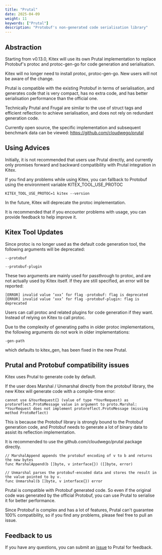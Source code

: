 ```yaml
---
title: "Prutal"
date: 2025-04-09
weight: 11
keywords: ["Prutal"]
description: "Protobuf's non-generated code serialisation library"
---
```


## **Abstraction**

Starting from v0.13.0, Kitex will use its own Prutal implementation to replace Protobuf's protoc and protoc-gen-go for code generation and serialisation.

Kitex will no longer need to install protoc, protoc-gen-go. New users will not be aware of the change.

Prutal is compatible with the existing Protobuf in terms of serialisation, and generates code that is very compact, has no extra code, and has better serialisation performance than the official one.

Technically Prutal and Frugal are similar to the use of struct tags and efficient reflection to achieve serialisation, and does not rely on redundant generation code.

Currently open source, the specific implementation and subsequent benchmark data can be viewed: https://github.com/cloudwego/prutal

## **Using Advices**
    
Initially, it is not recommended that users use Prutal directly, and currently only promises forward and backward compatibility with Prutal integration in Kitex.

If you find any problems while using Kitex, you can fallback to Protobuf using the environment variable KITEX_TOOL_USE_PROTOC

```
KITEX_TOOL_USE_PROTOC=1 kitex --version
```

In the future, Kitex will deprecate the protoc implementation.

It is recommended that if you encounter problems with usage, you can provide feedback to help improve it.

## **Kitex Tool Updates**

Since protoc is no longer used as the default code generation tool, the following arguments will be deprecated:

    --protobuf

    --protobuf-plugin

These two arguments are mainly used for passthrough to protoc, and are not actually used by Kitex itself. If they are still specified, an error will be reported:

```
[ERROR] invalid value ‘xxx’ for flag -protobuf: flag is deprecated
[ERROR] invalid value ‘xxx’ for flag -protobuf-plugin: flag is deprecated
```

Users can call protoc and related plugins for code generation if they want. Instead of relying on Kitex to call protoc.

Due to the complexity of generating paths in older protoc implementations, the following arguments do not work in older implementations:

    -gen-path

which defaults to kitex_gen, has been fixed in the new Prutal.

## **Prutal and Protobuf compatibility issues**

Kitex uses Prutal to generate code by default.

If the user does Marshal / Unmarshal directly from the protobuf library, the new Kitex will generate code with a compile-time error:

```
cannot use &YourRequest{} (value of type *YourRequest) as protoreflect.ProtoMessage value in argument to proto.Marshal: *YourRequest does not implement protoreflect.ProtoMessage (missing method ProtoReflect)
```

This is because the Protobuf library is strongly bound to the Protobuf generation code, and Protobuf needs to generate a lot of binary data to assist its reflection implementation.

It is recommended to use the github.com/cloudwego/prutal package directly.

```
// MarshalAppend appends the protobuf encoding of v to b and returns the new bytes
func MarshalAppend(b []byte, v interface{}) ([]byte, error)

// Unmarshal parses the protobuf-encoded data and stores the result in the value pointed to by v.
func Unmarshal(b []byte, v interface{}) error
```

Prutal is compatible with Protobuf generated code. So even if the original code was generated by the official Protobuf, you can use Prutal to serialise it for better performance.

Since Protobuf is complex and has a lot of features, Prutal can't guarantee 100% compatibility, so if you find any problems, please feel free to pull an issue.

## **Feedback to us**

If you have any questions, you can submit an [issue](https://github.com/cloudwego/prutal/issues) to Prutal for feedback.
